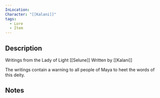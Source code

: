 ```yaml
---
InLocation: 
Character: "[[Kalani]]"
tags:
  - Lore
  - Item
---
```


## Description
Writings from the Lady of Light [[Selune]]
Written by [[Kalani]]

The writings contain a warning to all people of Maya to heet the words of this deity.

## Notes